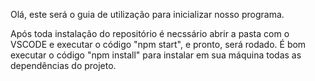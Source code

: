 Olá, este será o guia de utilização para inicializar nosso programa. 

Após toda instalação do repositório é necssário abrir a pasta com o VSCODE e executar o código "npm start", e pronto, será rodado. É bom executar o código "npm install" para instalar em sua máquina todas as dependências do projeto.



